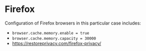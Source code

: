 # Firefox

Configuration of Firefox browsers in this particular case includes:

- `browser.cache.memory.enable = true`
- `browser.cache.memory.capacity = 30000`
- https://restoreprivacy.com/firefox-privacy/
